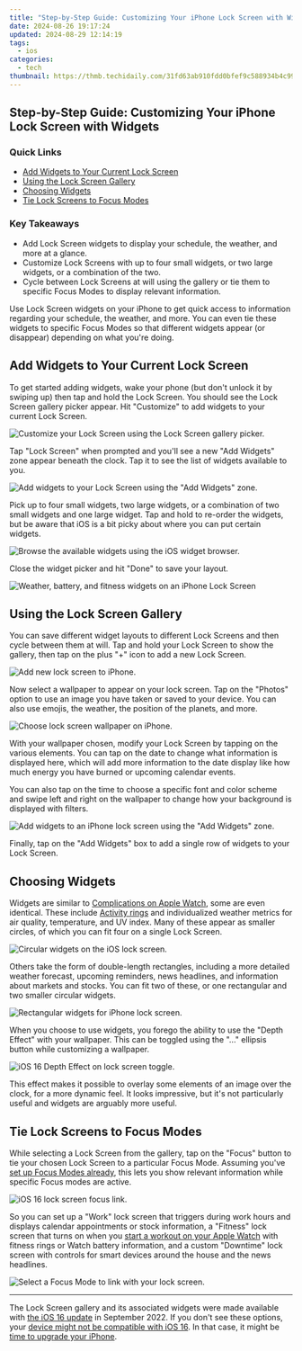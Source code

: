 ```yaml
---
title: "Step-by-Step Guide: Customizing Your iPhone Lock Screen with Widgets"
date: 2024-08-26 19:17:24
updated: 2024-08-29 12:14:19
tags:
  - ios
categories:
  - tech
thumbnail: https://thmb.techidaily.com/31fd63ab910fdd0bfef9c588934b4c990590f2025d46dff0a5963e90a62a92d8.jpg
---
```


## Step-by-Step Guide: Customizing Your iPhone Lock Screen with Widgets

### Quick Links

* [Add Widgets to Your Current Lock Screen](https://vp-tips.techidaily.com/updated-top-cameraphone-trackers-precision-power-performance-for-2024/)
* [Using the Lock Screen Gallery](https://screen-recording.techidaily.com/2024-approved-most-streamed-hits-in-spotify-history/)
* [Choosing Widgets](https://extra-skills.techidaily.com/updated-interpreting-differences-360-and-virtual-reality-cinematography/)
* [Tie Lock Screens to Focus Modes](https://article-tips.techidaily.com/new-visual-storytelling-starts-here-learning-lunapic/)

### Key Takeaways

* Add Lock Screen widgets to display your schedule, the weather, and more at a glance.
* Customize Lock Screens with up to four small widgets, or two large widgets, or a combination of the two.
* Cycle between Lock Screens at will using the gallery or tie them to specific Focus Modes to display relevant information.

 Use Lock Screen widgets on your iPhone to get quick access to information regarding your schedule, the weather, and more. You can even tie these widgets to specific Focus Modes so that different widgets appear (or disappear) depending on what you're doing.

##  Add Widgets to Your Current Lock Screen

 To get started adding widgets, wake your phone (but don't unlock it by swiping up) then tap and hold the Lock Screen. You should see the Lock Screen gallery picker appear. Hit "Customize" to add widgets to your current Lock Screen.

![Customize your Lock Screen using the Lock Screen gallery picker.](https://static1.howtogeekimages.com/wordpress/wp-content/uploads/2024/06/customize_lock_screen.jpg) 

 Tap "Lock Screen" when prompted and you'll see a new "Add Widgets" zone appear beneath the clock. Tap it to see the list of widgets available to you.

![Add widgets to your Lock Screen using the "Add Widgets" zone.](https://static1.howtogeekimages.com/wordpress/wp-content/uploads/2024/06/add_widgets.jpg) 

 Pick up to four small widgets, two large widgets, or a combination of two small widgets and one large widget. Tap and hold to re-order the widgets, but be aware that iOS is a bit picky about where you can put certain widgets. 

![Browse the available widgets using the iOS widget browser.](https://static1.howtogeekimages.com/wordpress/wp-content/uploads/2024/06/widget_browser.jpg) 

 Close the widget picker and hit "Done" to save your layout.

![Weather, battery, and fitness widgets on an iPhone Lock Screen](https://static1.howtogeekimages.com/wordpress/wp-content/uploads/2024/06/added_widgets.jpg) 

##  Using the Lock Screen Gallery

 You can save different widget layouts to different Lock Screens and then cycle between them at will. Tap and hold your Lock Screen to show the gallery, then tap on the plus "+" icon to add a new Lock Screen.

![Add new lock screen to iPhone.](https://static1.howtogeekimages.com/wordpress/wp-content/uploads/2022/09/ios16_lock_sceen_plus.jpg) 

 Now select a wallpaper to appear on your lock screen. Tap on the "Photos" option to use an image you have taken or saved to your device. You can also use emojis, the weather, the position of the planets, and more.

![Choose lock screen wallpaper on iPhone.](https://static1.howtogeekimages.com/wordpress/wp-content/uploads/2022/09/ios16_lock_sceen_add_wallpaper.jpg) 

 With your wallpaper chosen, modify your Lock Screen by tapping on the various elements. You can tap on the date to change what information is displayed here, which will add more information to the date display like how much energy you have burned or upcoming calendar events.

 You can also tap on the time to choose a specific font and color scheme and swipe left and right on the wallpaper to change how your background is displayed with filters.

![Add widgets to an iPhone lock screen using the "Add Widgets" zone.](https://static1.howtogeekimages.com/wordpress/wp-content/uploads/2022/09/ios16_lock_sceen_add_widgets.jpg) 

 Finally, tap on the "Add Widgets" box to add a single row of widgets to your Lock Screen.

##  Choosing Widgets

 Widgets are similar to [Complications on Apple Watch](https://ai-live-streaming.techidaily.com/new-live-commerce-next-chapter-can-ai-unlock-its-true-potential/), some are even identical. These include [Activity rings](https://youtube-video-recordings.techidaily.com/completely-erase-your-connection-with-youtube-shorts/) and individualized weather metrics for air quality, temperature, and UV index. Many of these appear as smaller circles, of which you can fit four on a single Lock Screen.

![Circular widgets on the iOS lock screen.](https://static1.howtogeekimages.com/wordpress/wp-content/uploads/2022/09/ios16_lock_sceen_circle_widgets.jpg) 

 Others take the form of double-length rectangles, including a more detailed weather forecast, upcoming reminders, news headlines, and information about markets and stocks. You can fit two of these, or one rectangular and two smaller circular widgets.

![Rectangular widgets for iPhone lock screen.](https://static1.howtogeekimages.com/wordpress/wp-content/uploads/2022/09/ios16_lock_sceen_add_rectangle.jpg) 

 When you choose to use widgets, you forego the ability to use the "Depth Effect" with your wallpaper. This can be toggled using the "..." ellipsis button while customizing a wallpaper.

![iOS 16 Depth Effect on lock screen toggle.](https://static1.howtogeekimages.com/wordpress/wp-content/uploads/2022/09/iOS16_lockscreen_depth_effect.jpg) 

 This effect makes it possible to overlay some elements of an image over the clock, for a more dynamic feel. It looks impressive, but it's not particularly useful and widgets are arguably more useful.

##  Tie Lock Screens to Focus Modes

 While selecting a Lock Screen from the gallery, tap on the "Focus" button to tie your chosen Lock Screen to a particular Focus Mode. Assuming you've [set up Focus Modes already](https://instagram-video-recordings.techidaily.com/updated-storystitcher-compelling-collage-for-instagram-users-for-2024/), this lets you show relevant information while specific Focus modes are active.

![iOS 16 lock screen focus link.](https://static1.howtogeekimages.com/wordpress/wp-content/uploads/2022/09/ios_16_lockscreen_focus.jpg) 

 So you can set up a "Work" lock screen that triggers during work hours and displays calendar appointments or stock information, a "Fitness" lock screen that turns on when you [start a workout on your Apple Watch](https://on-screen-recording.techidaily.com/new-elite-ipad-speech-recording-tools-3/) with fitness rings or Watch battery information, and a custom "Downtime" lock screen with controls for smart devices around the house and the news headlines.

![Select a Focus Mode to link with your lock screen.](https://static1.howtogeekimages.com/wordpress/wp-content/uploads/2022/09/ios_16_lock_screen_focus_select.jpg) 

---

 The Lock Screen gallery and its associated widgets were made available with [the iOS 16 update](https://youtube-clips.techidaily.com/in-2024-editors-dream-machine-top-portable-video-edits-tools/) in September 2022\. If you don't see these options, your [device might not be compatible with iOS 16](https://digital-screen-recording.techidaily.com/in-2024-pioneering-techniques-to-transform-your-obs-studio-projects/). In that case, it might be [time to upgrade your iPhone](https://blog-min.techidaily.com/easiest-guide-how-to-clone-honor-x8b-phone-drfone-by-drfone-transfer-from-android-transfer-from-android/).

<ins class="adsbygoogle"
     style="display:block"
     data-ad-format="autorelaxed"
     data-ad-client="ca-pub-7571918770474297"
     data-ad-slot="1223367746"></ins>



<ins class="adsbygoogle"
     style="display:block"
     data-ad-client="ca-pub-7571918770474297"
     data-ad-slot="8358498916"
     data-ad-format="auto"
     data-full-width-responsive="true"></ins>
